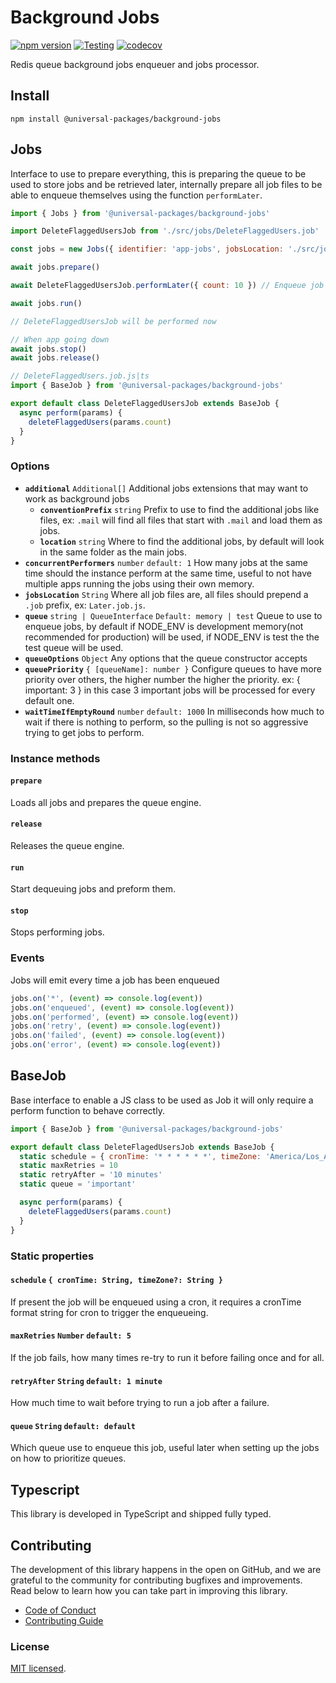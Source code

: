 # Background Jobs

[![npm version](https://badge.fury.io/js/@universal-packages%2Fbackground-jobs.svg)](https://www.npmjs.com/package/@universal-packages/background-jobs)
[![Testing](https://github.com/universal-packages/universal-background-jobs/actions/workflows/testing.yml/badge.svg)](https://github.com/universal-packages/universal-background-jobs/actions/workflows/testing.yml)
[![codecov](https://codecov.io/gh/universal-packages/universal-background-jobs/branch/main/graph/badge.svg?token=CXPJSN8IGL)](https://codecov.io/gh/universal-packages/universal-background-jobs)

Redis queue background jobs enqueuer and jobs processor.

## Install

```shell
npm install @universal-packages/background-jobs
```

## Jobs

Interface to use to prepare everything, this is preparing the queue to be used to store jobs and be retrieved later, internally prepare all job files to be able to enqueue themselves using the function `performLater`.

```js
import { Jobs } from '@universal-packages/background-jobs'

import DeleteFlaggedUsersJob from './src/jobs/DeleteFlaggedUsers.job'

const jobs = new Jobs({ identifier: 'app-jobs', jobsLocation: './src/jobs', concurrentPerformers: 2, queuePriority: { important: 2 }, waitTimeIfEmptyRound: 10000 })

await jobs.prepare()

await DeleteFlaggedUsersJob.performLater({ count: 10 }) // Enqueue job to be performed later

await jobs.run()

// DeleteFlaggedUsersJob will be performed now

// When app going down
await jobs.stop()
await jobs.release()
```

```js
// DeleteFlaggedUsers.job.js|ts
import { BaseJob } from '@universal-packages/background-jobs'

export default class DeleteFlaggedUsersJob extends BaseJob {
  async perform(params) {
    deleteFlaggedUsers(params.count)
  }
}
```

### Options

- **`additional`** `Additional[]`
  Additional jobs extensions that may want to work as background jobs
  - **`conventionPrefix`** `string`
    Prefix to use to find the additional jobs like files, ex: `.mail` will find all files that start with `.mail` and load them as jobs.
  - **`location`** `string`
    Where to find the additional jobs, by default will look in the same folder as the main jobs.
- **`concurrentPerformers`** `number` `default: 1`
  How many jobs at the same time should the instance perform at the same time, useful to not have multiple apps running the jobs using their own memory.
- **`jobsLocation`** `String`
  Where all job files are, all files should prepend a `.job` prefix, ex: `Later.job.js`.
- **`queue`** `string | QueueInterface` `Default: memory | test`
  Queue to use to enqueue jobs, by default if NODE_ENV is development memory(not recommended for production) will be used, if NODE_ENV is test the the test queue will be used.
- **`queueOptions`** `Object`
  Any options that the queue constructor accepts
- **`queuePriority`** `{ [queueName]: number }`
  Configure queues to have more priority over others, the higher number the higher the priority. ex: { important: 3 } in this case 3 important jobs will be processed for every default one.
- **`waitTimeIfEmptyRound`** `number` `default: 1000`
  In milliseconds how much to wait if there is nothing to perform, so the pulling is not so aggressive trying to get jobs to perform.

### Instance methods

#### **`prepare`**

Loads all jobs and prepares the queue engine.

#### **`release`**

Releases the queue engine.

#### **`run`**

Start dequeuing jobs and preform them.

#### **`stop`**

Stops performing jobs.

### Events

Jobs will emit every time a job has been enqueued

```js
jobs.on('*', (event) => console.log(event))
jobs.on('enqueued', (event) => console.log(event))
jobs.on('performed', (event) => console.log(event))
jobs.on('retry', (event) => console.log(event))
jobs.on('failed', (event) => console.log(event))
jobs.on('error', (event) => console.log(event))
```

## BaseJob

Base interface to enable a JS class to be used as Job it will only require a perform function to behave correctly.

```js
import { BaseJob } from '@universal-packages/background-jobs'

export default class DeleteFlagedUsersJob extends BaseJob {
  static schedule = { cronTime: '* * * * * *', timeZone: 'America/Los_Angeles' }
  static maxRetries = 10
  static retryAfter = '10 minutes'
  static queue = 'important'

  async perform(params) {
    deleteFlaggedUsers(params.count)
  }
}
```

### Static properties

#### **`schedule`** `{ cronTime: String, timeZone?: String }`

If present the job will be enqueued using a cron, it requires a cronTime format string for cron to trigger the enqueueing.

#### **`maxRetries`** `Number` `default: 5`

If the job fails, how many times re-try to run it before failing once and for all.

#### **`retryAfter`** `String` `default: 1 minute`

How much time to wait before trying to run a job after a failure.

#### **`queue`** `String` `default: default`

Which queue use to enqueue this job, useful later when setting up the jobs on how to prioritize queues.

## Typescript

This library is developed in TypeScript and shipped fully typed.

## Contributing

The development of this library happens in the open on GitHub, and we are grateful to the community for contributing bugfixes and improvements. Read below to learn how you can take part in improving this library.

- [Code of Conduct](./CODE_OF_CONDUCT.md)
- [Contributing Guide](./CONTRIBUTING.md)

### License

[MIT licensed](./LICENSE).
